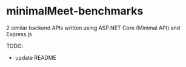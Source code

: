 # minimalMeet-benchmarks
2 similar backend APIs written using ASP.NET Core (Minimal API) and Express.js

TODO:
- update README
